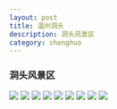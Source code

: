 ```yaml
---
layout: post
title: 温州洞头
description: 洞头风景区
category: shenghuo
---
```


### 洞头风景区

![](http://oohtwkfct.bkt.clouddn.com/17-6-10/74221538.jpg?imageMogr/auto-orient&imageView2/0/q/40)
![](http://oohtwkfct.bkt.clouddn.com/17-6-10/45412063.jpg?imageMogr/auto-orient&imageView2/0/q/40)
![](http://oohtwkfct.bkt.clouddn.com/17-6-10/62501390.jpg?imageMogr/auto-orient&imageView2/0/q/40)
![](http://oohtwkfct.bkt.clouddn.com/17-6-10/70715286.jpg?imageMogr/auto-orient&imageView2/0/q/40)
![](http://oohtwkfct.bkt.clouddn.com/17-6-10/1317540.jpg?imageMogr/auto-orient&imageView2/0/q/40)
![](http://oohtwkfct.bkt.clouddn.com/17-6-10/11145359.jpg?imageMogr/auto-orient&imageView2/0/q/40)
![](http://oohtwkfct.bkt.clouddn.com/17-6-10/36861606.jpg?imageMogr/auto-orient&imageView2/0/q/40)
![](http://oohtwkfct.bkt.clouddn.com/17-6-10/4468670.jpg?imageMogr/auto-orient&imageView2/0/q/40)
![](http://oohtwkfct.bkt.clouddn.com/17-6-10/2293717.jpg?imageMogr/auto-orient&imageView2/0/q/40)


